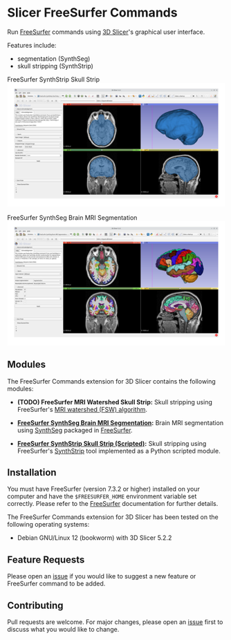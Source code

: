 # Slicer FreeSurfer Commands

Run [FreeSurfer](https://freesurfer.net) commands using [3D Slicer](https://www.slicer.org)'s graphical user interface.

Features include:
- segmentation (SynthSeg)
- skull stripping (SynthStrip)

FreeSurfer SynthStrip Skull Strip
![FreeSurfer SynthStrip Skull Strip](Screenshot01.png)

FreeSurfer SynthSeg Brain MRI Segmentation
![FreeSurfer SynthSeg Brain MRI Segmentation](Screenshot02.png)

## Modules

The FreeSurfer Commands extension for 3D Slicer contains the following modules:

- **(TODO) FreeSurfer MRI Watershed Skull Strip:** Skull stripping using FreeSurfer's [MRI watershed (FSW) algorithm](https://surfer.nmr.mgh.harvard.edu/fswiki/mri_watershed).

- **[FreeSurfer SynthSeg Brain MRI Segmentation](FreeSurferSynthSeg):** Brain MRI segmentation using [SynthSeg](https://github.com/BBillot/SynthSeg) packaged in [FreeSurfer](https://surfer.nmr.mgh.harvard.edu/fswiki/SynthSeg).

<!-- - ~~**[FreeSurfer SynthStrip Skull Strip (CLI) (deprecated)](FreeSurferSynthStripSkullStripCLI):** Skull stripping using FreeSurfer's [SynthStrip](https://surfer.nmr.mgh.harvard.edu/docs/synthstrip) tool implemented as a Python CLI module. This module is no longer being actively developed; please use the equivalent scripted module instead.~~ -->

- **[FreeSurfer SynthStrip Skull Strip (Scripted)](FreeSurferSynthStripSkullStripScripted):** Skull stripping using FreeSurfer's [SynthStrip](https://surfer.nmr.mgh.harvard.edu/docs/synthstrip) tool implemented as a Python scripted module.

## Installation

You must have FreeSurfer (version 7.3.2 or higher) installed on your computer
and have the `$FREESURFER_HOME` environment variable set correctly.
Please refer to the [FreeSurfer](https://freesurfer.net) documentation for further details.

The FreeSurfer Commands extension for 3D Slicer has been tested on the following operating systems:
- Debian GNU/Linux 12 (bookworm) with 3D Slicer 5.2.2

## Feature Requests

Please open an [issue](https://github.com/SlicerCBM/SlicerFreeSurferCommands/issues) if you would like to suggest a new feature or FreeSurfer command to be added.

## Contributing

Pull requests are welcome.
For major changes, please open an [issue](https://github.com/SlicerCBM/SlicerFreeSurferCommands/issues) first to discuss what you would like to change.
